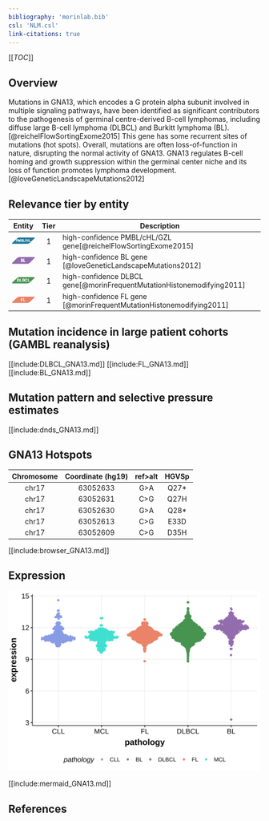 ```yaml
---
bibliography: 'morinlab.bib'
csl: 'NLM.csl'
link-citations: true
---
```

[[_TOC_]]

## Overview
Mutations in GNA13, which encodes a G protein alpha subunit involved in multiple signaling pathways, have been identified as significant contributors to the pathogenesis of germinal centre-derived B-cell lymphomas, including diffuse large B-cell lymphoma (DLBCL) and Burkitt lymphoma (BL).[@reichelFlowSortingExome2015] This gene has some recurrent sites of mutations (hot spots). Overall, mutations are often loss-of-function in nature, disrupting the normal activity of GNA13. GNA13 regulates B-cell homing and growth suppression within the germinal center niche and its loss of function promotes lymphoma development.[@loveGeneticLandscapeMutations2012]



## Relevance tier by entity

|Entity|Tier|Description               |
|:------:|:----:|--------------------------|
|![PMBL](images/icons/PMBL_tier1.png)|1|high-confidence PMBL/cHL/GZL gene[@reichelFlowSortingExome2015]|
|![BL](images/icons/BL_tier1.png)    |1   |high-confidence BL gene   [@loveGeneticLandscapeMutations2012]|
|![DLBCL](images/icons/DLBCL_tier1.png) |1   |high-confidence DLBCL gene[@morinFrequentMutationHistonemodifying2011]|
|![FL](images/icons/FL_tier1.png)    |1   |high-confidence FL gene   [@morinFrequentMutationHistonemodifying2011]|

## Mutation incidence in large patient cohorts (GAMBL reanalysis)

[[include:DLBCL_GNA13.md]]
[[include:FL_GNA13.md]]
[[include:BL_GNA13.md]]

## Mutation pattern and selective pressure estimates

[[include:dnds_GNA13.md]]

## GNA13 Hotspots

| Chromosome |Coordinate (hg19) | ref>alt | HGVSp | 
 | :---:| :---: | :--: | :---: |
| chr17 | 63052633 | G>A | Q27* |
| chr17 | 63052631 | C>G | Q27H |
| chr17 | 63052630 | G>A | Q28* |
| chr17 | 63052613 | C>G | E33D |
| chr17 | 63052609 | C>G | D35H |

[[include:browser_GNA13.md]]

## Expression
![](images/gene_expression/GNA13_by_pathology.svg)


<!-- ORIGIN: morinFrequentMutationHistonemodifying2011 -->
<!-- BL: loveGeneticLandscapeMutations2012 -->
<!-- FL: morinFrequentMutationHistonemodifying2011 -->
<!-- BL: loveGeneticLandscapeMutations2012 -->
<!-- DLBCL: morinFrequentMutationHistonemodifying2011 -->

[[include:mermaid_GNA13.md]]

## References
